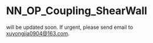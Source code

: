 # NN_OP_Coupling_ShearWall

will be updated soon. If urgent, please send email to xuyongjia0904@163.com.
